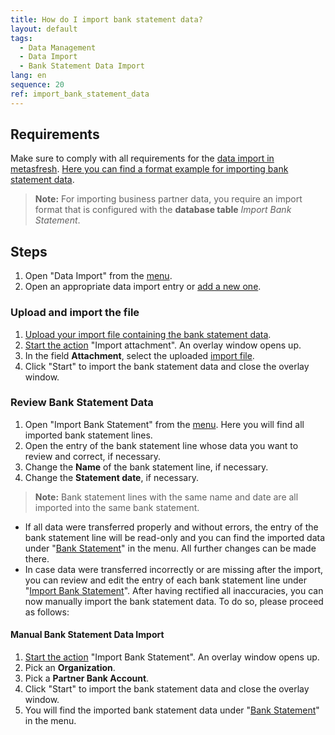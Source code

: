 ```yaml
---
title: How do I import bank statement data?
layout: default
tags:
  - Data Management
  - Data Import
  - Bank Statement Data Import
lang: en
sequence: 20
ref: import_bank_statement_data
---
```


## Requirements
Make sure to comply with all requirements for the [data import in metasfresh](Data_import_metasfresh). [Here you can find a format example for importing bank statement data](Import_format_example_bank_statement).
 >**Note:** For importing business partner data, you require an import format that is configured with the **database table** *Import Bank Statement*.

## Steps
1. Open "Data Import" from the [menu](Menu).
1. Open an appropriate data import entry or [add a new one](Add_new_data_import_entry).

### Upload and import the file
1. [Upload your import file containing the bank statement data](File_handling).
1. [Start the action](StartAction) "Import attachment". An overlay window opens up.
1. In the field **Attachment**, select the uploaded [import file](Import_file_useful_tips).
1. Click "Start" to import the bank statement data and close the overlay window.

### Review Bank Statement Data
1. Open "Import Bank Statement" from the [menu](Menu). Here you will find all imported bank statement lines.
1. Open the entry of the bank statement line whose data you want to review and correct, if necessary.
1. Change the **Name** of the bank statement line, if necessary.
1. Change the **Statement date**, if necessary.
 >**Note:** Bank statement lines with the same name and date are all imported into the same bank statement.

- If all data were transferred properly and without errors, the entry of the bank statement line will be read-only and you can find the imported data under "[Bank Statement](Menu)" in the menu. All further changes can be made there.
- In case data were transferred incorrectly or are missing after the import, you can review and edit the entry of each bank statement line under "[Import Bank Statement](Menu)". After having rectified all inaccuracies, you can now manually import the bank statement data. To do so, please proceed as follows:

#### Manual Bank Statement Data Import
1. [Start the action](StartAction) "Import Bank Statement". An overlay window opens up.
1. Pick an **Organization**.
1. Pick a **Partner Bank Account**.
1. Click "Start" to import the bank statement data and close the overlay window.
1. You will find the imported bank statement data under "[Bank Statement](Menu)" in the menu.
